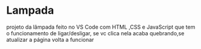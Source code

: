 # Lampada
projeto da lâmpada feito no VS Code com HTML ,CSS e JavaScript  que tem o funcionamento de ligar/desligar, se vc clica nela acaba quebrando,se atualizar a página volta a funcionar

